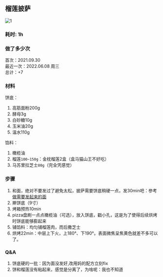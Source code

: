 ## 榴莲披萨

![1](./pics/1/f.jpg)

### 耗时: 1h

### 做了多少次
首次：2021.09.30  
最近一次：2022.06.08 周三  
总计：+7 

### 材料
饼底：
1. 高筋面粉200g
2. 酵母3g
3. 白砂糖10g
4. 玉米油20g
5. 温水110g

馅料：
1. 橄榄油
2. 榴莲`100~150g`：金枕榴莲2盒（盒马猫山王不好吃）
3. 马苏里拉芝士`80g`（完全凭感觉）

### 步骤
1. 和面，绝对不要发过了避免太松，披萨需要饼底稍硬一点，发30min吧：参考[做需要发起来的面](../做需要发起来的面/README.md)
2. 擀饼底（9寸）
3. 烤箱预热10min
4. pizza盘刷一点点橄榄油（可选），放入饼底，戳小孔，这是为了使得后续烘烤时饼底能够膨起来
5. 铺馅料：均匀铺榴莲肉，而后撒芝士
6. 烘烤22min：中层上下火，上180°、下190°。表面微焦呈焦黄色就差不多可以了。

### Q&A
1. 饼底硬的一批：因为面没发好,改用妈的配方立刻fix
2. 饼和榴莲没有粘起来，感觉是分离了，为啥呢：我也不知道
